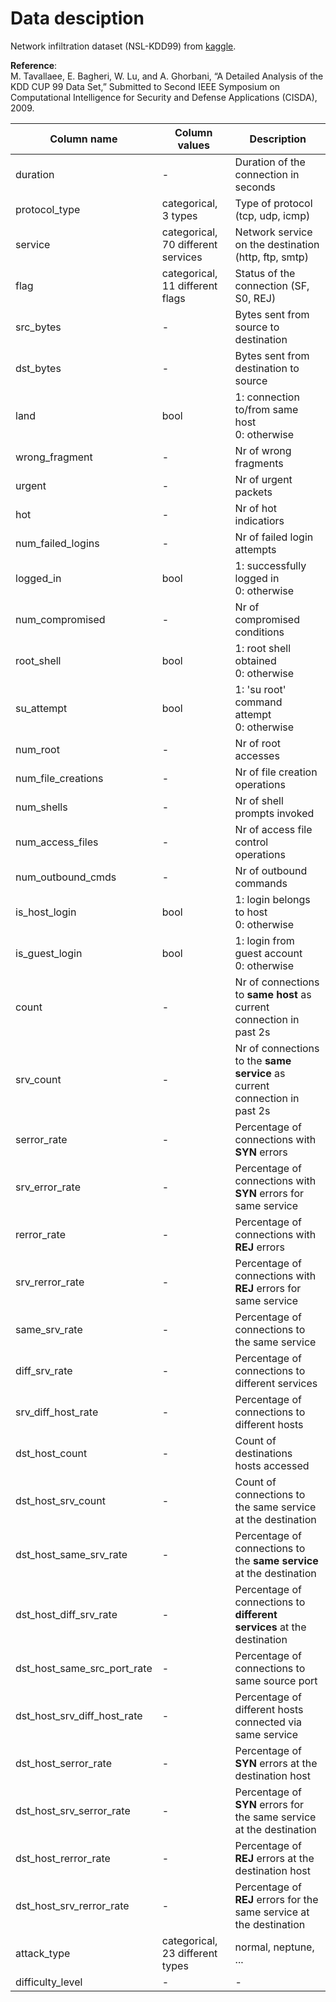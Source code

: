 
# Data desciption

Network infiltration dataset (NSL-KDD99) from [kaggle](https://www.kaggle.com/datasets/kaggleprollc/nsl-kdd99-dataset/data).

**Reference**: </br>
    M. Tavallaee, E. Bagheri, W. Lu, and A. Ghorbani, “A Detailed Analysis of the KDD CUP 99 Data Set,” Submitted to Second IEEE Symposium on Computational Intelligence for Security and Defense Applications (CISDA), 2009.
    

| Column name | Column values| Description |
| --- | ----------- |---|
| duration | - | Duration of the connection in seconds |
| protocol_type | categorical, 3 types | Type of protocol (tcp, udp, icmp) |
| service |  categorical, 70 different services | Network service on the destination (http, ftp, smtp)  |
| flag |  categorical, 11 different flags | Status of the connection (SF, S0, REJ)  |
| src_bytes |  - | Bytes sent from source to destination |
| dst_bytes |  - | Bytes sent from destination to source |
| land | bool | 1: connection to/from same host <br/>0: otherwise |
| wrong_fragment |  - | Nr of wrong fragments |
| urgent |  - | Nr of urgent packets |
| hot |  - | Nr of hot indicatiors |
| num_failed_logins |  - | Nr of failed login attempts |
| logged_in |  bool  | 1: successfully logged in <br/>0: otherwise|
| num_compromised |  - | Nr of compromised conditions |
| root_shell |  bool | 1: root shell obtained <br/>0: otherwise |
| su_attempt |  bool | 1: 'su root' command attempt <br/>0: otherwise |
| num_root |  - | Nr of root accesses |
| num_file_creations |  - | Nr of file creation operations |
| num_shells |  - | Nr of shell prompts invoked |
| num_access_files |  - | Nr of access file control operations |
| num_outbound_cmds |  - | Nr of outbound commands |
| is_host_login |  bool | 1: login belongs to host </br>0: otherwise |
| is_guest_login |  bool | 1: login from guest account <br/>0: otherwise |
| count |  - | Nr of connections to **same host** as current connection in past 2s |
| srv_count |  - | Nr of connections to the **same service** as current connection in past 2s |
| serror_rate |  - | Percentage of connections with **SYN** errors |
| srv_error_rate |  - | Percentage of connections with **SYN** errors for same service|
| rerror_rate |  - | Percentage of connections with **REJ** errors |
| srv_rerror_rate |  - | Percentage of connections with **REJ** errors for same service|
| same_srv_rate |  - | Percentage of connections to the same service|
| diff_srv_rate |  - | Percentage of connections to different services|
| srv_diff_host_rate |  - | Percentage of connections to different hosts|
| dst_host_count |  - | Count of destinations hosts accessed|
| dst_host_srv_count |  - | Count of connections to the same service at the destination|
| dst_host_same_srv_rate |  - | Percentage of connections to the **same service** at the destination|
| dst_host_diff_srv_rate |  - | Percentage of connections to **different services** at the destination|
| dst_host_same_src_port_rate |  - | Percentage of connections to same source port |
| dst_host_srv_diff_host_rate |  - | Percentage of different hosts connected via same service |
| dst_host_serror_rate |  - | Percentage of **SYN** errors at the destination host |
| dst_host_srv_serror_rate |  - | Percentage of **SYN** errors for the same service at the destination |
| dst_host_rerror_rate |  - | Percentage of **REJ** errors at the destination host |
| dst_host_srv_rerror_rate |  - | Percentage of **REJ** errors for the same service at the destination |
| attack_type |  categorical, 23 different types | normal, neptune, ... |
| difficulty_level |  - | - |


